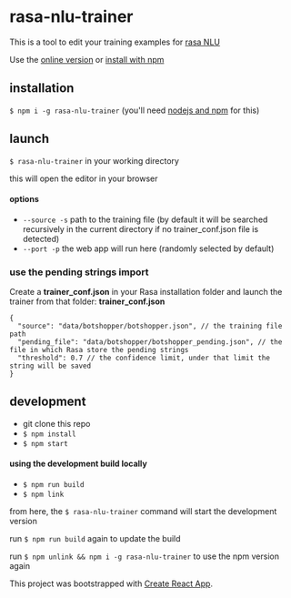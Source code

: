 # rasa-nlu-trainer
This is a tool to edit your training examples for [rasa NLU](https://github.com/rasahq/rasa_nlu)


Use the [online version](https://rasahq.github.io/rasa-nlu-trainer/) or [install with npm](#installation)

## installation

`$ npm i -g rasa-nlu-trainer` (you'll need [nodejs and npm](https://nodejs.org/) for this)

## launch
`$ rasa-nlu-trainer` in your working directory

this will open the editor in your browser

#### options
- `--source -s` path to the training file (by default it will be searched recursively in the current directory if no trainer_conf.json file is detected)
- `--port -p` the web app will run here (randomly selected by default)

### use the pending strings import
Create a **trainer_conf.json** in your Rasa installation folder and launch the trainer from that folder:
**trainer_conf.json**
```
{
  "source": "data/botshopper/botshopper.json", // the training file path
  "pending_file": "data/botshopper/botshopper_pending.json", // the file in which Rasa store the pending strings
  "threshold": 0.7 // the confidence limit, under that limit the string will be saved
}
```

## development

- git clone this repo
- `$ npm install`
- `$ npm start`

#### using the development build locally

- `$ npm run build`
- `$ npm link`

from here, the `$ rasa-nlu-trainer` command will start the development version

run `$ npm run build` again to update the build

run `$ npm unlink && npm i -g rasa-nlu-trainer` to use the npm version again


This project was bootstrapped with [Create React App](./CRA_README.md).
